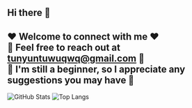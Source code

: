 ## Hi there 👋  
  
❤️ **Welcome to connect with me** ❤️  
💬 Feel free to reach out at tunyuntuwuqwq@gmail.com 💬  
🤔 I'm still a beginner, so I appreciate any suggestions you may have 🤔  
---  
![GitHub Stats](https://github-readme-stats.vercel.app/api?username=TunYuntuwuQWQ&show_icons=true&theme=synthwavek&count_private=true)
 ![Top Langs](https://github-readme-stats.vercel.app/api/top-langs/?username=TunYuntuwuQWQ&layout=compact&theme=golly&show_icons=true)

<!--
**TunYuntuwuQWQ/TunYuntuwuQWQ** is a ✨ _special_ ✨ repository because its `README.md` (this file) appears on your GitHub profile.

Here are some ideas to get you started:

- 🔭 I’m currently working on ...
- 🌱 I’m currently learning ...
- 👯 I’m looking to collaborate on ...
- 🤔 I’m looking for help with ...
- 💬 Ask me about ...
- 📫 How to reach me: ...
- 😄 Pronouns: ...
- ⚡ Fun fact: ...
-->
